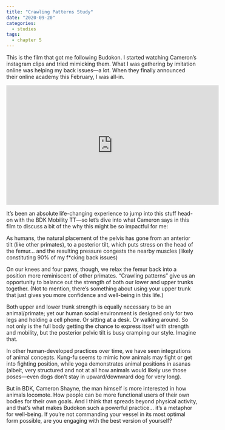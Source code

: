 ```yaml
---
title: "Crawling Patterns Study"
date: "2020-09-20"
categories:
  - studies
tags:
  - chapter 5
---
```

This is the film that got me following Budokon. I started watching Cameron’s instagram clips and tried mimicking them. What I was gathering by imitation online was helping my back issues—a lot. When they finally announced their online academy this February, I was all-in. 

<div class="embed-responsive embed-responsive-16by9">
 <iframe class="embed-responsive-item" width="560" height="315" sandbox="allow-same-origin allow-scripts allow-popups" src="https://tube.bdklab.com/videos/embed/43055f8c-2968-406e-8678-71f2d35b7829" frameborder="0" allowfullscreen></iframe>
</div>

It’s been an absolute life-changing experience to jump into this stuff head-on with the BDK Mobility TT—so let’s dive into what Cameron says in this film to discuss a bit of the why this might be so impactful for me:

As humans, the natural placement of the pelvis has gone from an anterior tilt (like other primates), to a posterior tilt, which puts stress on the head of the femur… and the resulting pressure congests the nearby muscles (likely constituting 90% of my f*cking back issues)

On our knees and four paws, though, we relax the femur back into a position more reminiscent of other primates. “Crawling patterns” give us an opportunity to balance out the strength of both our lower and upper trunks together. (Not to mention, there’s something about using your upper trunk that just gives you more confidence and well-being in this life.)

Both upper and lower trunk strength is equally necessary to be an animal/primate; yet our human social environment is designed only for two legs and holding a cell phone.  Or sitting at a desk. Or walking around. So not only is the full body getting the chance to express itself with strength and mobility, but the posterior pelvic tilt is busy cramping our style. Imagine that.

In other human-developed practices over time, we have seen integrations of animal concepts. Kung-fu seems to mimic how animals may fight or get into fighting position, while yoga demonstrates animal positions in asanas (albeit, very structured and not at all how animals would likely use those poses—even dogs don’t stay in upward/downward dog for very long). 

But in BDK, Cameron Shayne, the man himself is more interested in how animals locomote. How people can be more functional users of their own bodies for their own goals. And I think that spreads beyond physical activity, and that’s what makes Budokon such a powerful practice… it’s a metaphor for well-being. If you’re not commanding your vessel in its most optimal form possible, are you engaging with the best version of yourself?